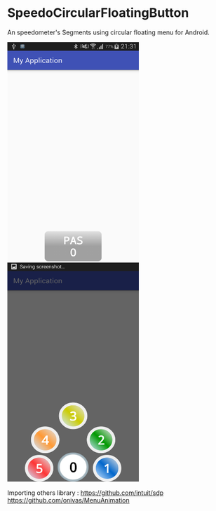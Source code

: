 # SpeedoCircularFloatingButton
An speedometer's Segments using circular floating menu for Android.

<img src="https://raw.githubusercontent.com/zserfvgy156/SpeedoCircularFloatingButton/master/Screenshot_2016-05-01-21-31-12.png" alt="GitHub" title="GitHub,Social Coding" width="300" height="500" />

<img src="https://raw.githubusercontent.com/zserfvgy156/SpeedoCircularFloatingButton/master/Screenshot_2016-05-01-21-31-16.png" alt="GitHub" title="GitHub,Social Coding" width="300" height="500" />

Importing others library :
https://github.com/intuit/sdp
https://github.com/onivas/MenuAnimation
